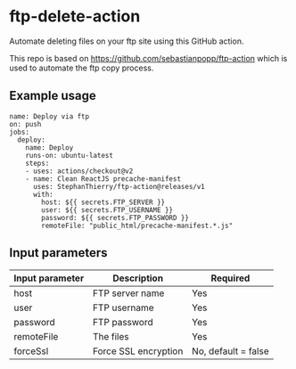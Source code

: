 # ftp-delete-action
Automate deleting files on your ftp site using this GitHub action.

This repo is based on https://github.com/sebastianpopp/ftp-action which is used to automate the ftp copy process.  

## Example usage

```
name: Deploy via ftp
on: push
jobs:
  deploy:
    name: Deploy
    runs-on: ubuntu-latest
    steps:
    - uses: actions/checkout@v2
    - name: Clean ReactJS precache-manifest 
      uses: StephanThierry/ftp-action@releases/v1
      with:
        host: ${{ secrets.FTP_SERVER }}
        user: ${{ secrets.FTP_USERNAME }}
        password: ${{ secrets.FTP_PASSWORD }}
        remoteFile: "public_html/precache-manifest.*.js"
```

## Input parameters

Input parameter | Description | Required 
--- | --- | --- 
host | FTP server name | Yes 
user | FTP username | Yes 
password | FTP password | Yes 
remoteFile | The files | Yes
forceSsl | Force SSL encryption | No, default = false
